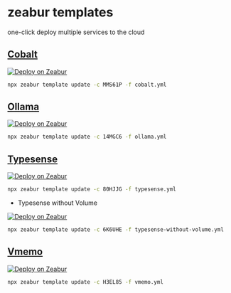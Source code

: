 # zeabur templates

one-click deploy multiple services to the cloud

## [Cobalt](https://github.com/imputnet/cobalt/)

[![Deploy on Zeabur](https://zeabur.com/button.svg)](https://zeabur.com/templates/MMS61P)

```sh
npx zeabur template update -c MMS61P -f cobalt.yml
```

## [Ollama](https://ollama.com/)

[![Deploy on Zeabur](https://zeabur.com/button.svg)](https://zeabur.com/templates/14MGC6)

```sh
npx zeabur template update -c 14MGC6 -f ollama.yml
```

## [Typesense](https://github.com/typesense/typesense)

[![Deploy on Zeabur](https://zeabur.com/button.svg)](https://zeabur.com/templates/80HJJG)

```sh
npx zeabur template update -c 80HJJG -f typesense.yml
```

- Typesense without Volume

[![Deploy on Zeabur](https://zeabur.com/button.svg)](https://zeabur.com/templates/6K6UHE)

```sh
npx zeabur template update -c 6K6UHE -f typesense-without-volume.yml
```

## [Vmemo](https://vmemo.app)

[![Deploy on Zeabur](https://zeabur.com/button.svg)](https://zeabur.com/templates/H3EL85)

```sh
npx zeabur template update -c H3EL85 -f vmemo.yml
```
